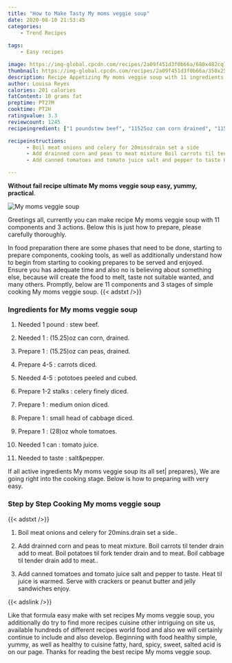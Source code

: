 ```yaml
---
title: "How to Make Tasty My moms veggie soup"
date: 2020-08-10 21:53:45
categories:
    - Trend Recipes
    
tags:
    - Easy recipes

image: https://img-global.cpcdn.com/recipes/2a09f451d3f0b66a/680x482cq70/my-moms-veggie-soup-recipe-main-photo.jpg
thumbnail: https://img-global.cpcdn.com/recipes/2a09f451d3f0b66a/350x250cq70/my-moms-veggie-soup-recipe-main-photo.jpg
description: Recipe Appetizing My moms veggie soup with 11 ingredients and 3 stages of easy cooking.
author: Louisa Reyes
calories: 201 calories
fatContent: 10 grams fat
preptime: PT27M
cooktime: PT2H
ratingvalue: 3.3
reviewcount: 1245
recipeingredient: ["1 poundstew beef", "11525oz can corn drained", "11525oz can peas drained", "4-5carrots diced", "4-5pototoes peeled and cubed", "1-2 stalkscelery finely diced", "1medium onion diced", "1small head of cabbage diced", "128oz whole tomatoes", "1 cantomato juice", "to tastesaltpepper"]

recipeinstructions: 
      - Boil meat onions and celery for 20minsdrain set a side 
      - Add drainned corn and peas to meat mixture Boil carrots til tender drain add to meat Boil potatoes til fork tender drain and to meat Boil cabbage til tender drain add to meat 
      - Add canned tomatoes and tomato juice salt and pepper to taste Heat til juice is warmed Serve with crackers or peanut butter and jelly sandwiches enjoy

---
```




**Without fail recipe ultimate My moms veggie soup easy, yummy, practical**. 


![My moms veggie soup](https://img-global.cpcdn.com/recipes/2a09f451d3f0b66a/680x482cq70/my-moms-veggie-soup-recipe-main-photo.jpg "My moms veggie soup")




Greetings all, currently you can make recipe My moms veggie soup with 11 components and 3 actions. Below this is just how to prepare, please carefully thoroughly.

In food preparation there are some phases that need to be done, starting to prepare components, cooking tools, as well as additionally understand how to begin from starting to cooking prepares to be served and enjoyed. Ensure you has adequate time and also no is believing about something else, because will create the food to melt, taste not suitable wanted, and many others. Promptly, below are 11 components and 3 stages of simple cooking My moms veggie soup.
{{< adstxt />}}

### Ingredients for My moms veggie soup


1. Needed 1 pound : stew beef.

1. Needed 1 : (15.25)oz can corn, drained.

1. Prepare 1 : (15.25)oz can peas, drained.

1. Prepare 4-5 : carrots diced.

1. Needed 4-5 : pototoes peeled and cubed.

1. Prepare 1-2 stalks : celery finely diced.

1. Prepare 1 : medium onion diced.

1. Prepare 1 : small head of cabbage diced.

1. Prepare 1 : (28)oz whole tomatoes.

1. Needed 1 can : tomato juice.

1. Needed to taste : salt&amp;pepper.



If all active ingredients My moms veggie soup its all set| prepares}, We are going right into the cooking stage. Below is how to preparing with very easy.

### Step by Step Cooking My moms veggie soup

{{< adstxt />}}


1. Boil meat onions and celery for 20mins.drain set a side..



1. Add drainned corn and peas to meat mixture. Boil carrots til tender drain add to meat. Boil potatoes til fork tender drain and to meat. Boil cabbage til tender drain add to meat..



1. Add canned tomatoes and tomato juice salt and pepper to taste. Heat til juice is warmed. Serve with crackers or peanut butter and jelly sandwiches enjoy.





{{< adslink />}}

Like that formula easy make with set recipes My moms veggie soup, you additionally do try to find more recipes cuisine other intriguing on site us, available hundreds of different recipes world food and also we will certainly continue to include and also develop. Beginning with food healthy simple, yummy, as well as healthy to cuisine fatty, hard, spicy, sweet, salted acid is on our page. Thanks for reading the best recipe My moms veggie soup.
